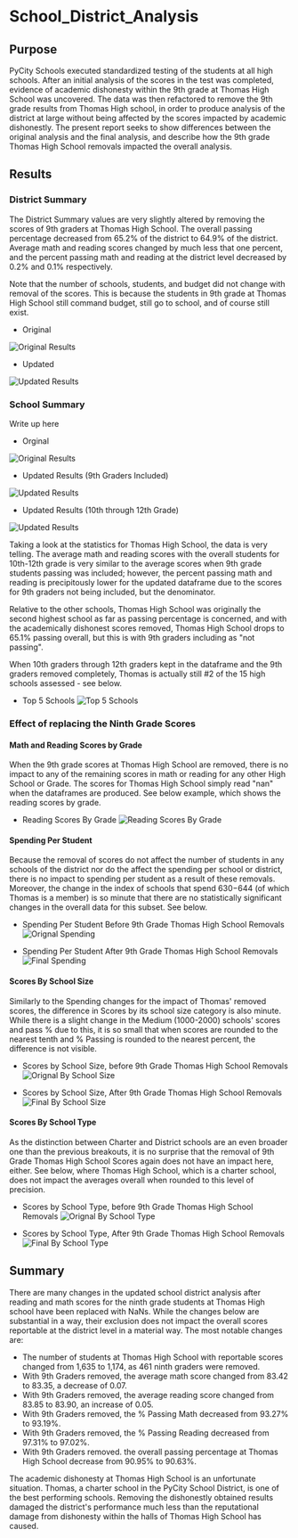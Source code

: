 # School_District_Analysis

## Purpose 

PyCity Schools executed standardized testing of the students at all high schools. After an initial analysis of the scores in the test was completed, evidence of academic dishonesty within the 9th grade at Thomas High School was uncovered. The data was then refactored to remove the 9th grade results from Thomas High school, in order to produce analysis of the district at large without being affected by the scores impacted by academic dishonestly. The present report seeks to show differences between the original analysis and the final analysis, and describe how the 9th grade Thomas High School removals impacted the overall analysis.

## Results

### District Summary

The District Summary values are very slightly altered by removing the scores of 9th graders at Thomas High School. The overall passing percentage decreased from 65.2% of the district to 64.9% of the district. Average math and reading scores changed by much less that one percent, and the percent passing math and reading at the district level decreased by 0.2% and 0.1% respectively.

Note that the number of schools, students, and budget did not change with removal of the scores. This is because the students in 9th grade at Thomas High School still command budget, still go to school, and of course still exist.

- Original 

![Original Results](https://github.com/PGrickswim/School_District_Analysis/blob/main/Resources/OriginalDistrictSummary.png)
- Updated

![Updated Results](https://github.com/PGrickswim/School_District_Analysis/blob/main/Resources/UpdatedDistrictSummary.png)

### School Summary

Write up here

- Orginal

![Original Results](https://github.com/PGrickswim/School_District_Analysis/blob/main/Resources/OriginalSchoolSummary.png)
- Updated Results (9th Graders Included)

![Updated Results](https://github.com/PGrickswim/School_District_Analysis/blob/main/Resources/UpdatedSchoolSUmmary.png)
- Updated Results (10th through 12th Grade)

![Updated Results](http://github.com/PGrickswim/School_District_Analysis/blob/main/Resources/UpdatedSchoolWithout9th.png)

Taking a look at the statistics for Thomas High School, the data is very telling. The average math and reading scores with the overall students for 10th-12th grade is very similar to the average scores when 9th grade students passing was included; however, the percent passing math and reading is precipitously lower for the updated dataframe due to the scores for 9th graders not being included, but the denominator. 

Relative to the other schools, Thomas High School was originally the second highest school as far as passing percentage is concerned, and with the academically dishonest scores removed, Thomas High School drops to 65.1% passing overall, but this is with 9th graders including as "not passing". 

When 10th graders through 12th graders kept in the dataframe and the 9th graders removed completely, Thomas is actually still #2 of the 15 high schools assessed - see below.

- Top 5 Schools
![Top 5 Schools](http://github.com/PGrickswim/School_District_Analysis/blob/main/Resources/Top5Schools.png)

### Effect of replacing the Ninth Grade Scores

#### Math and Reading Scores by Grade
When the 9th grade scores at Thomas High School are removed, there is no impact to any of the remaining scores in math or reading for any other High School or Grade. The scores for Thomas High School simply read "nan" when the dataframes are produced. See below example, which shows the reading scores by grade.

- Reading Scores By Grade
![Reading Scores By Grade](http://github.com/PGrickswim/School_District_Analysis/blob/main/Resources/rsbg.png)

#### Spending Per Student
Because the removal of scores do not affect the number of students in any schools of the district nor do the affect the spending per school or district, there is no impact to spending per student as a result of these removals. Moreover, the change in the index of schools that spend $630-$644 (of which Thomas is a member) is so minute that there are no statistically significant changes in the overall data for this subset. See below.

- Spending Per Student Before 9th Grade Thomas High School Removals
![Orignal Spending](http://github.com/PGrickswim/School_District_Analysis/blob/main/Resources/SpendingPerStudentBefore.png)

- Spending Per Student After 9th Grade Thomas High School Removals
![Final Spending](http://github.com/PGrickswim/School_District_Analysis/blob/main/Resources/SpendingPerStudentAfter.png)

#### Scores By School Size
Similarly to the Spending changes for the impact of Thomas' removed scores, the difference in Scores by its school size category is also minute. While there is a slight change in the Medium (1000-2000) schools' scores and pass % due to this, it is so small that when scores are rounded to the nearest tenth and % Passing is rounded to the nearest percent, the difference is not visible.

- Scores by School Size, before 9th Grade Thomas High School Removals
![Orignal By School Size](http://github.com/PGrickswim/School_District_Analysis/blob/main/Resources/SchoolSizeBefore.png)

- Scores by School Size, After 9th Grade Thomas High School Removals
![Final By School Size](http://github.com/PGrickswim/School_District_Analysis/blob/main/Resources/SchoolSizeAfter.png)


#### Scores By School Type
As the distinction between Charter and District schools are an even broader one than the previous breakouts, it is no surprise that the removal of 9th Grade Thomas High School Scores again does not have an impact here, either. See below, where Thomas High School, which is a charter school, does not impact the averages overall when rounded to this level of precision.

- Scores by School Type, before 9th Grade Thomas High School Removals
![Orignal By School Type](http://github.com/PGrickswim/School_District_Analysis/blob/main/Resources/CDBefore.png)

- Scores by School Type, After 9th Grade Thomas High School Removals
![Final By School Type](http://github.com/PGrickswim/School_District_Analysis/blob/main/Resources/CDAfter.png)

## Summary

There are many changes in the updated school district analysis after reading and math scores for the ninth grade students at Thomas High school have been replaced with NaNs. While the changes below are substantial in a way, their exclusion does not impact the overall scores reportable at the district level in a material way. The most notable changes are:

- The number of students at Thomas High School with reportable scores changed from 1,635 to 1,174, as 461 ninth graders were removed.
- With 9th Graders removed, the average math score changed from 83.42 to 83.35, a decrease of 0.07.
- With 9th Graders removed, the average reading score changed from 83.85 to 83.90, an increase of 0.05.
- With 9th Graders removed, the % Passing Math decreased from 93.27% to 93.19%.
- With 9th Graders removed, the % Passing Reading decreased from 97.31% to 97.02%.
- With 9th Graders removed. the overall passing percentage at Thomas High School decrease from 90.95% to 90.63%.

The academic dishonesty at Thomas High School is an unfortunate situation. Thomas, a charter school in the PyCity School District, is one of the best performing schools. Removing the dishonestly obtained results damaged the district's performance much less than the reputational damage from dishonesty within the halls of Thomas High School has caused.
